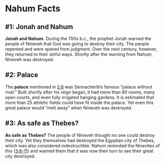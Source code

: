 # Nahum Facts

## #1: Jonah and Nahum
**Jonah and Nahum.** During the 700s b.c., the prophet Jonah warned the people of Nineveh that God was going to destroy their city. The people repented and were spared from judgment. Over the next century, however, they returned to their sinful ways. Shortly after the warning from Nahum, Nineveh was destroyed.


## #2: Palace
The **palace** mentioned in [2:6](https://www.esv.org/Nahum+2%3A6/) was Sennacherib’s famous “palace without rival.” Built shortly after his reign began, it had more than 80 rooms, many open courts, and even fully irrigated hanging gardens. It is estimated that more than 25 athletic fields could have fit inside the palace. Yet even this great palace would “melt away” when Nineveh was destroyed.


## #3: As safe as Thebes?
**As safe as Thebes?** The people of Nineveh thought no one could destroy their city. Yet they themselves had destroyed the Egyptian city of Thebes, which was also considered indestructible. Nahum reminded the Ninevites of this ([3:8–11](https://www.esv.org/Nahum+3%3A8%E2%80%9311/)) and warned them that it was now their turn to see their great city destroyed.


